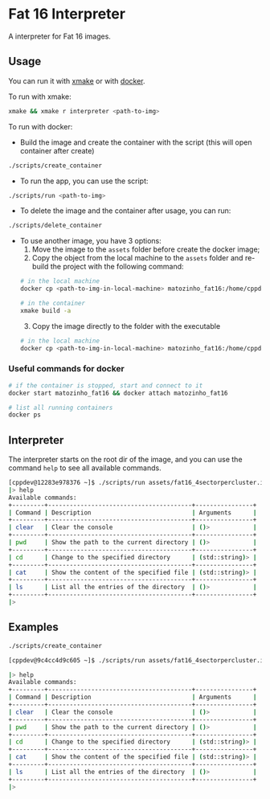 # Fat 16 Interpreter

A interpreter for Fat 16 images.

## Usage

You can run it with [xmake](https://xmake.io/) or with [docker](https://www.docker.com/).

To run with xmake:

```bash
xmake && xmake r interpreter <path-to-img>
```

To run with docker:

- Build the image and create the container with the script (this will open container after create)
```bash
./scripts/create_container
```
- To run the app, you can use the script:
```bash
./scripts/run <path-to-img>
```
- To delete the image and the container after usage, you can run:
```bash
./scripts/delete_container
```
- To use another image, you have 3 options: 
  1) Move the image to the `assets` folder before create the docker image;
  2) Copy the object from the local machine to the `assets` folder and re-build the project with the following command:
  ```bash
  # in the local machine
  docker cp <path-to-img-in-local-machine> matozinho_fat16:/home/cppdev/assets
  ```
  ```bash
  # in the container
  xmake build -a
  ```
  3) Copy the image directly to the folder with the executable
  ```bash
  # in the local machine
  docker cp <path-to-img-in-local-machine> matozinho_fat16:/home/cppdev/build/linux/x86_64/release/assets
  ```
  
### Useful commands for docker
```bash
# if the container is stopped, start and connect to it
docker start matozinho_fat16 && docker attach matozinho_fat16
```
```bash
# list all running containers
docker ps
```

## Interpreter

The interpreter starts on the root dir of the image, and you can use the command `help` to see all available commands.
```bash
[cppdev@12283e978376 ~]$ ./scripts/run assets/fat16_4sectorpercluster.img
|> help
Available commands:
+---------+----------------------------------------+----------------+
| Command | Description                            | Arguments      |
+---------+----------------------------------------+----------------+
| clear   | Clear the console                      | ()>            |
+---------+----------------------------------------+----------------+
| pwd     | Show the path to the current directory | ()>            |
+---------+----------------------------------------+----------------+
| cd      | Change to the specified directory      | (std::string)> |
+---------+----------------------------------------+----------------+
| cat     | Show the content of the specified file | (std::string)> |
+---------+----------------------------------------+----------------+
| ls      | List all the entries of the directory  | ()>            |
+---------+----------------------------------------+----------------+
|>
```

## Examples

```bash
./scripts/create_container
```
```bash
[cppdev@9c4cc4d9c605 ~]$ ./scripts/run assets/fat16_4sectorpercluster.img
```
```bash
|> help
Available commands:
+---------+----------------------------------------+----------------+
| Command | Description                            | Arguments      |
+---------+----------------------------------------+----------------+
| clear   | Clear the console                      | ()>            |
+---------+----------------------------------------+----------------+
| pwd     | Show the path to the current directory | ()>            |
+---------+----------------------------------------+----------------+
| cd      | Change to the specified directory      | (std::string)> |
+---------+----------------------------------------+----------------+
| cat     | Show the content of the specified file | (std::string)> |
+---------+----------------------------------------+----------------+
| ls      | List all the entries of the directory  | ()>            |
+---------+----------------------------------------+----------------+
|>
```
